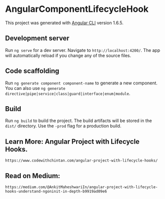 # AngularComponentLifecycleHook

This project was generated with [Angular CLI](https://github.com/angular/angular-cli) version 1.6.5.

## Development server

Run `ng serve` for a dev server. Navigate to `http://localhost:4200/`. The app will automatically reload if you change any of the source files.

## Code scaffolding

Run `ng generate component component-name` to generate a new component. You can also use `ng generate directive|pipe|service|class|guard|interface|enum|module`.

## Build

Run `ng build` to build the project. The build artifacts will be stored in the `dist/` directory. Use the `-prod` flag for a production build.

## Learn More: Angular Project with Lifecycle Hooks.
`https://www.codewithchintan.com/angular-project-with-lifecycle-hooks/`

## Read on Medium:
`https://medium.com/@AnkitMaheshwariIn/angular-project-with-lifecycle-hooks-understand-ngoninit-in-depth-b9919ad09e6`
